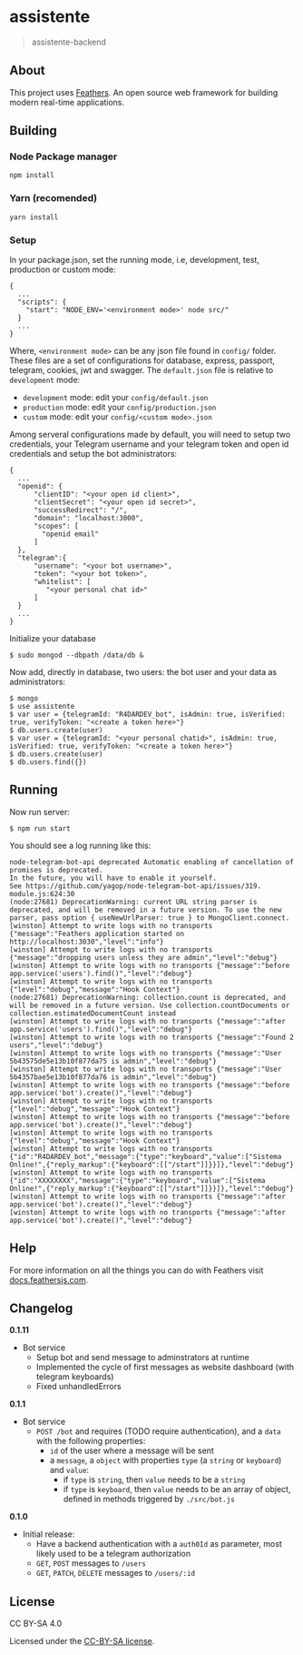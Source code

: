 # assistente

> assistente-backend

## About

This project uses [Feathers](http://feathersjs.com). An open source web framework for building modern real-time applications.

## Building

### Node Package manager

```
npm install
```

### Yarn (recomended)

```
yarn install
```

### Setup


In your package.json, set the running mode, i.e, development, test, production or custom mode:

```
{
  ...
  "scripts": {
    "start": "NODE_ENV='<environment mode>' node src/"
  } 
  ...
}
```

Where, `<environment mode>` can be any json file found in `config/` folder. These files are a set of configurations for database, express, passport, telegram, cookies, jwt and swagger. The `default.json` file is relative to `development` mode:

- `development` mode: edit your `config/default.json`
- `production` mode: edit your `config/production.json`
- `custom` mode: edit your `config/<custom mode>.json`


Among serveral configurations made by default, you will need to setup two credentials, your Telegram username and your telegram token and open id credentials and setup the bot administrators:

```
{
  ...
  "openid": {
      "clientID": "<your open id client>",
      "clientSecret": "<your open id secret>",
      "successRedirect": "/",
      "domain": "localhost:3000",
      "scopes": [
        "openid email"
      ]
  },
  "telegram":{
      "username": "<your bot username>",
      "token": "<your bot token>",
      "whitelist": [
	     "<your personal chat id>"
      ]
  }
  ...
}
```

Initialize your database

```
$ sudo mongod --dbpath /data/db &
```

Now add, directly in database, two users: the bot user and your data as administrators:

```
$ mongo
$ use assistente
$ var user = {telegramId: "R4DARDEV_bot", isAdmin: true, isVerified: true, verifyToken: "<create a token here>"}
$ db.users.create(user)
$ var user = {telegramId: "<your personal chatid>", isAdmin: true, isVerified: true, verifyToken: "<create a token here>"}
$ db.users.create(user)
$ db.users.find({})
```

## Running

Now run server:

```
$ npm run start
```

You should see a log running like this:

```
node-telegram-bot-api deprecated Automatic enabling of cancellation of promises is deprecated.
In the future, you will have to enable it yourself.
See https://github.com/yagop/node-telegram-bot-api/issues/319. module.js:624:30
(node:27681) DeprecationWarning: current URL string parser is deprecated, and will be removed in a future version. To use the new parser, pass option { useNewUrlParser: true } to MongoClient.connect.
[winston] Attempt to write logs with no transports {"message":"Feathers application started on http://localhost:3030","level":"info"}
[winston] Attempt to write logs with no transports {"message":"dropping users unless they are admin","level":"debug"}
[winston] Attempt to write logs with no transports {"message":"before app.service('users').find()","level":"debug"}
[winston] Attempt to write logs with no transports {"level":"debug","message":"Hook Context"}
(node:27681) DeprecationWarning: collection.count is deprecated, and will be removed in a future version. Use collection.countDocuments or collection.estimatedDocumentCount instead
[winston] Attempt to write logs with no transports {"message":"after app.service('users').find()","level":"debug"}
[winston] Attempt to write logs with no transports {"message":"Found 2 users","level":"debug"}
[winston] Attempt to write logs with no transports {"message":"User 5b43575de5e13b10f877da75 is admin","level":"debug"}
[winston] Attempt to write logs with no transports {"message":"User 5b4357bae5e13b10f877da76 is admin","level":"debug"}
[winston] Attempt to write logs with no transports {"message":"before app.service('bot').create()","level":"debug"}
[winston] Attempt to write logs with no transports {"level":"debug","message":"Hook Context"}
[winston] Attempt to write logs with no transports {"message":"before app.service('bot').create()","level":"debug"}
[winston] Attempt to write logs with no transports {"level":"debug","message":"Hook Context"}
[winston] Attempt to write logs with no transports {"id":"R4DARDEV_bot","message":{"type":"keyboard","value":["Sistema Online!",{"reply_markup":{"keyboard":[["/start"]]}}]},"level":"debug"}
[winston] Attempt to write logs with no transports {"id":"XXXXXXXX","message":{"type":"keyboard","value":["Sistema Online!",{"reply_markup":{"keyboard":[["/start"]]}}]},"level":"debug"}
[winston] Attempt to write logs with no transports {"message":"after app.service('bot').create()","level":"debug"}
[winston] Attempt to write logs with no transports {"message":"after app.service('bot').create()","level":"debug"}
```
## Help

For more information on all the things you can do with Feathers visit [docs.feathersjs.com](http://docs.feathersjs.com).

## Changelog

__0.1.11__

- Bot service
  - Setup bot and send message to adminstrators at runtime
  - Implemented the cycle of first messages as website dashboard (with telegram keyboards)
  - Fixed unhandledErrors

__0.1.1__

- Bot service
  - `POST /bot` and requires (TODO require authentication), and a `data` with the following properties:
	- `id` of the user where a message will be sent
	- a `message`,  a `object` with properties `type` (a `string` or `keyboard`) and `value`:
	  - if `type` is `string`, then `value`  needs to be a `string`
	  - if `type` is `keyboard`, then `value`  needs to be an array of object, defined in methods triggered by `./src/bot.js`
  

__0.1.0__

- Initial release:
  - Have a backend authentication with a `auth0Id` as parameter, most likely used to be a telegram authorization 
  - `GET`, `POST` messages to `/users`
  - `GET`, `PATCH`, `DELETE` messages to `/users/:id`
  
## License

CC BY-SA 4.0

Licensed under the [CC-BY-SA license](LICENSE).
